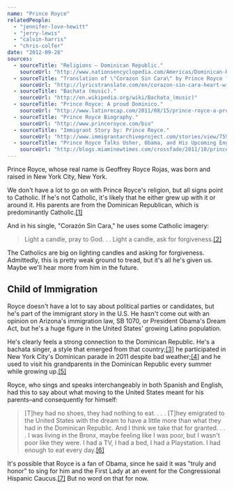 ```yaml
---
name: "Prince Royce"
relatedPeople:
  - "jennifer-love-hewitt"
  - "jerry-lewis"
  - "calvin-harris"
  - "chris-colfer"
date: "2012-09-28"
sources:
  - sourceTitle: "Religions – Dominican Republic."
    sourceUrl: "http://www.nationsencyclopedia.com/Americas/Dominican-Republic-RELIGIONS.html#b"
  - sourceTitle: "Translation of \"Corazon Sin Cara\" by Prince Royce from Spanish to English."
    sourceUrl: "http://lyricstranslate.com/en/corazon-sin-cara-heart-without-face.html"
  - sourceTitle: "Bachata (music)."
    sourceUrl: "http://en.wikipedia.org/wiki/Bachata_(music)"
  - sourceTitle: "Prince Royce: A proud Dominico."
    sourceUrl: "http://www.latinrecap.com/2011/08/15/prince-royce-a-proud-dominicano/"
  - sourceTitle: "Prince Royce Biography."
    sourceUrl: "http://www.princeroyce.com/bio"
  - sourceTitle: "Immigrant Story by: Prince Royce."
    sourceUrl: "http://www.immigrantarchiveproject.com/stories/view/759"
  - sourceTitle: "Prince Royce Talks Usher, Obama, and His Upcoming English-Language Album."
    sourceUrl: "http://blogs.miaminewtimes.com/crossfade/2011/10/prince_royce_interview_usher_obama_english_album_debut.php"
---
```


Prince Royce, whose real name is Geoffrey Royce Rojas, was born and raised in New York City, New York.

We don't have a lot to go on with Prince Royce's religion, but all signs point to Catholic. If he's not Catholic, it's likely that he either grew up with it or around it. His parents are from the Dominican Republican, which is predominantly Catholic.<a class="source-citation" href="http://www.nationsencyclopedia.com/Americas/Dominican-Republic-RELIGIONS.html#b" title="Religions – Dominican Republic.">[1]</a>

And in his single, "Corazón Sin Cara," he uses some Catholic imagery:

>Light a candle, pray to God. . . Light a candle, ask for forgiveness.<a class="source-citation" href="http://lyricstranslate.com/en/corazon-sin-cara-heart-without-face.html" title="Translation of &quot;Corazon Sin Cara&quot; by Prince Royce from Spanish to English.">[2]</a>

The Catholics are big on lighting candles and asking for forgiveness. Admittedly, this is pretty weak ground to tread, but it's all he's given us. Maybe we'll hear more from him in the future.


## Child of Immigration

Royce doesn't have a lot to say about political parties or candidates, but he's part of the immigrant story in the U.S. He hasn't come out with an opinion on Arizona's immigration law, SB 1070, or President Obama's Dream Act, but he's a huge figure in the United States' growing Latino population.

He's clearly feels a strong connection to the Dominican Republic. He's a bachata singer, a style that emerged from that country;<a class="source-citation" href="http://en.wikipedia.org/wiki/Bachata_(music)" title="Bachata (music).">[3]</a> he participated in New York City's Dominican parade in 2011 despite bad weather;<a class="source-citation" href="http://www.latinrecap.com/2011/08/15/prince-royce-a-proud-dominicano/" title="Prince Royce: A proud Dominico.">[4]</a> and he used to visit his grandparents in the Dominican Republic every summer while growing up.<a class="source-citation" href="http://www.princeroyce.com/bio" title="Prince Royce Biography.">[5]</a>

Royce, who sings and speaks interchangeably in both Spanish and English, had this to say about what moving to the United States meant for his parents–and consequently for himself:

>[T]hey had no shoes, they had nothing to eat. . . . [T]hey emigrated to the United States with the dream to have a little more than what they had in the Dominican Republic. And I think we take that for granted. . . . I was living in the Bronx, maybe feeling like I was poor, but I wasn't poor like they were. I had a TV, I had a bed, I had a Playstation. I had enough to eat every day.<a class="source-citation" href="http://www.immigrantarchiveproject.com/stories/view/759" title="Immigrant Story by: Prince Royce.">[6]</a>

It's possible that Royce is a fan of Obama, since he said it was "truly and honor" to sing for him and the First Lady at an event for the Congressional Hispanic Caucus.<a class="source-citation" href="http://blogs.miaminewtimes.com/crossfade/2011/10/prince_royce_interview_usher_obama_english_album_debut.php" title="Prince Royce Talks Usher, Obama, and His Upcoming English-Language Album.">[7]</a> But no word on that for now.